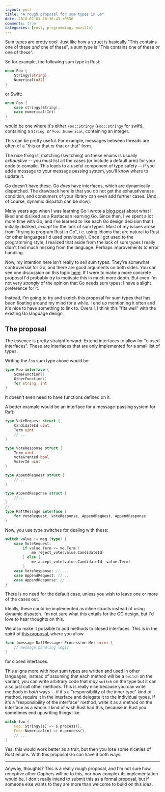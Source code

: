 ```yaml
---
layout: post
title: "A rough proposal for sum types in Go"
date: 2018-02-01 18:16:43 +0530
comments: true
categories: [rust, programming, mozilla]
---
```


Sum types are pretty cool. Just like how a struct is basically "This contains one of these _and_ one of these",
a sum type is "This contains one of these _or_ one of these".

So for example, the following sum type in Rust:

```rust
enum Foo {
    Stringy(String),
    Numerical(u32)
}
```

or Swift:

```swift
enum Foo {
    case stringy(String),
    case numerical(Int)
}
```

would be one where it's either `Foo::Stringy` (`Foo::stringy` for swift), containing a `String`,
_or_ `Foo::Numerical`, containing an integer.

This can be pretty useful. For example, messages between threads are often of a "this or that or that or that"
form.

The nice thing is, matching (switching) on these enums is usually _exhaustive_ -- you must list all
the cases (or include a default arm) for your code to compile. This leads to a useful component
of type safety -- if you add a message to your message passing system, you'll know where to update it.

Go doesn't have these. Go _does_ have interfaces, which are dynamically dispatched. The drawback here
is that you do not get the exhaustiveness condition, and consumers of your library can even add further
cases. (And, of course, dynamic dispatch can be slow).

Many years ago when I was learning Go I wrote a [blog post] about what I liked and disliked
as a Rustacean learning Go. Since then, I've spent a lot more time with Go, and I've learned to like each Go design decision that I initially
disliked, _except_ for the lack of sum types. Most of my issues arose from "trying to program Rust in Go",
i.e. using idioms that are natural to Rust (or other languages I'd used previously). Once I got used to the
programming style, I realized that aside from the lack of sum types I really didn't find much missing
from the language. Perhaps improvements to error handling.

Now, my intention here isn't really to sell sum types. They're somewhat controversial for Go, and
there are good arguments on both sides. You can see one discussion on this topic [here][go-sum-types-issue].
If I were to make a more concrete proposal I'd probably try to motivate this in much more depth. But even
I'm not very _strongly_ of the opinion that Go needs sum types; I have a slight preference for it.

Instead, I'm going to try and sketch this proposal for sum types that has been floating around my
mind for a while. I end up mentioning it often and it's nice to have something to link to. Overall,
I think this "fits well" with the existing Go language design.

 [blog post]: http://inpursuitoflaziness.blogspot.in/2015/02/thoughts-of-rustacean-learning-go.html
 [go-sum-types-issue]: https://github.com/golang/go/issues/19412

## The proposal

The essence is pretty straightforward: Extend interfaces to allow for "closed interfaces". These are
interfaces that are only implemented for a small list of types.

Writing the `Foo` sum type above would be:

```go
type Foo interface {
    SomeFunction()
    OtherFunction()
    for string, int
}
```

It doesn't even need to have functions defined on it.


A better example would be an interface for a message-passing system for Raft:

```go
type VoteRequest struct {
    CandidateId uint
    Term uint
    // ...
}

type VoteResponse struct {
    Term uint
    VoteGranted bool
    VoterId uint
}

type AppendRequest struct {
    //...
}

type AppendResponse struct {
    //...
}
// ...
type RaftMessage interface {
    for VoteRequest, VoteResponse, AppendRequest, AppendResponse
}
```

Now, you use type switches for dealing with these:

```go
switch value := msg.(type) {
    case VoteRequest:
        if value.Term <= me.Term {
            me.reject_vote(value.CandidateId)
        } else {
            me.accept_vote(value.CandidateId, value.Term)
        }
    case VoteResponse: // ...
    case AppendRequest: // ...
    case AppendResponse: // ...
}
```

There is no need for the default case, unless you wish to leave one or more of the cases out.

Ideally, these could be implemented as inline structs instead of using dynamic dispatch. I'm not sure
what this entails for the GC design, but I'd love to hear thoughts on this.

We also make it possible to add methods to closed interfaces. This is in the spirit of
[this proposal][proposal-interface-methods], where you allow


 [proposal-interface-methods]: https://github.com/golang/go/issues/16254


```go
func (message RaftMessage) Process(me Me) error {
    // message handling logic
}
```

for closed interfaces.

This aligns more with how sum types are written and used in other languages; instead of assuming
that each method will be a `switch` on the variant, you can write arbitrary code that _may_ `switch`
on the type but it can also just call other methods. This is really nice because you can write
methods in _both_ ways -- if it's a "responsibility of the inner type" kind of method, require it in
the interface and delegate it to the individual types. If it's a "responsibility of the interface"
method, write it as a method on the interface as a whole. I kind of wish Rust had this, because in Rust
you sometimes end up writing things like:

```rust
match foo {
    Foo::Stringy(s) => s.process(),
    Foo::Numerical(n) => n.process(),
    // ...
}
```

Yes, this would work better as a trait, but then you lose some niceties of Rust enums. With this
proposal Go can have it both ways.


------


Anyway, thoughts? This is a really rough proposal, and I'm not sure how receptive other Gophers will be
to this, nor how complex its implementation would be. I don't really intend to submit this as a formal proposal,
but if someone else wants to they are more than welcome to build on this idea.

